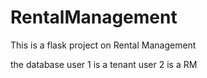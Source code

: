 # RentalManagement
This is a flask project on Rental Management

the database 
user 1 is a tenant 
user 2 is a RM 